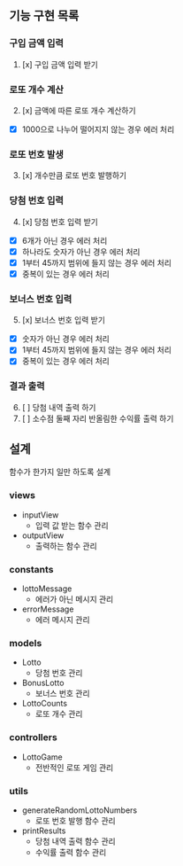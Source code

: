 ## 기능 구현 목록
### 구입 금액 입력
1. [x] 구입 금액 입력 받기
### 로또 개수 계산
2. [x] 금액에 따른 로또 개수 계산하기
- [x] 1000으로 나누어 떨어지지 않는 경우 에러 처리
### 로또 번호 발생
3. [x] 개수만큼 로또 번호 발행하기
### 당첨 번호 입력
4. [x] 당첨 번호 입력 받기
- [x] 6개가 아닌 경우 에러 처리
- [x] 하나라도 숫자가 아닌 경우 에러 처리
- [x] 1부터 45까지 범위에 들지 않는 경우 에러 처리
- [x] 중복이 있는 경우 에러 처리
### 보너스 번호 입력
5. [x] 보너스 번호 입력 받기
- [x] 숫자가 아닌 경우 에러 처리
- [x] 1부터 45까지 범위에 들지 않는 경우 에러 처리
- [x] 중복이 있는 경우 에러 처리
### 결과 출력
6. [ ] 당첨 내역 출력 하기
7. [ ] 소수점 둘째 자리 반올림한 수익률 출력 하기


## 설계
함수가 한가지 일만 하도록 설계
### views
- inputView
    - 입력 값 받는 함수 관리
- outputView
    - 출력하는 함수 관리

### constants
- lottoMessage
    - 에러가 아닌 메시지 관리
- errorMessage
    - 에러 메시지 관리

### models
- Lotto
    - 당첨 번호 관리
- BonusLotto
    - 보너스 번호 관리
- LottoCounts
    - 로또 개수 관리

### controllers
- LottoGame
    - 전반적인 로또 게임 관리

### utils
- generateRandomLottoNumbers
    - 로또 번호 발행 함수 관리
- printResults
    - 당첨 내역 출력 함수 관리
    - 수익률 출력 함수 관리